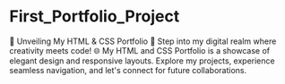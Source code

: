 # First_Portfolio_Project
🎉 Unveiling My HTML &amp; CSS Portfolio 🚀  Step into my digital realm where creativity meets code! 🌐 My HTML and CSS Portfolio is a showcase of elegant design and responsive layouts. Explore my projects, experience seamless navigation, and let's connect for future collaborations.
